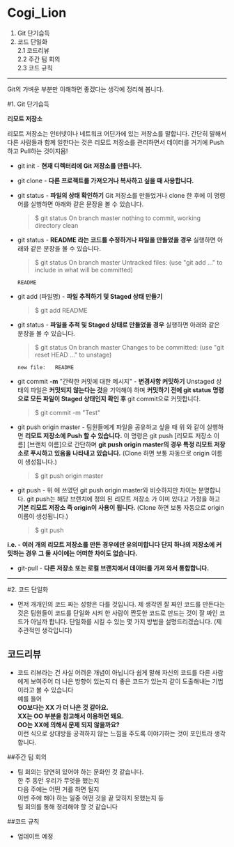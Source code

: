 # Cogi_Lion
1. Git 단기습득
2. 코드 단일화<br>
2.1 코드리뷰<br>
2.2 주간 팀 회의<br>
2.3 코드 규칙
---
Git의 가벼운 부분만 이해하면 좋겠다는 생각에 정리해 봅니다.

#1. Git 단기습득

**리모트 저장소**

리모트 저장소는 인터넷이나 네트워크 어딘가에 있는 저장소를 말합니다. 간단히 말해서 다른 사람들과 함께 일한다는 것은 리모트 저장소를 관리하면서 데이터를 거기에 Push하고 Pull하는 것이지욥!

- git init - **현재 디렉터리에 Git 저장소를 만듭니다.**

- git clone - **다른 프로젝트를 가져오거나 복사하고 싶을 때 사용합니다.**

- git status - **파일의 상태 확인하기** Git 저장소를 만들었거나 clone 한 후에 이 명령어를 실행하면 아래와 같은 문장을 볼 수 있습니다.

  > $ git status
  On branch master
  nothing to commit, working directory clean

- git status - **README 라는 코드를 수정하거나 파일을 만들었을 경우** 실행하면 아래와 같은 문장을 볼 수 있습니다.

  >$ git status
  On branch master
  Untracked files:
  (use "git add <file>..." to include in what will be committed)

      README

- git add (파일명) - **파일 추적하기 및 Staged 상태 만들기**

  >$ git add README

- git status - **파일을 추적 및 Staged 상태로 만들었을 경우** 실행하면 아래와 같은 문장을 볼 수 있습니다.

  >$ git status
  On branch master
  Changes to be committed:
  (use "git reset HEAD <file>..." to unstage)

      new file:   README

- git commit **-m** "간략한 커밋에 대한 메시지" - **변경사항 커밋하기** Unstaged 상태의 파일은 **커밋되지 않는다는 것**을 기억해야 하며
**커밋하기 전에 git status 명령으로 모든 파일이 Staged 상태인지 확인 후** git commit으로 커밋합니다.

  >$ git commit -m "Test"

- git push origin master - 팀원들에게 파일을 공유하고 싶을 때 위 와 같이 실행하면 **리모트 저장소에 Push 할 수 있습니다.** 이 명령은 git push [리모트 저장소 이름] [브랜치 이름]으로 간단하며 **git push origin master의 경우 특정 리모트 저장소로 푸시하고 있음을 나타내고 있습니다.**
(Clone 하면 보통 자동으로 origin 이름이 생성됩니다.)

  >$ git push origin master

- git push - 위 에 쓰였던 git push origin master와 비슷하지만 차이는 분명합니다. git push는 해당 브랜치에 정의 된 리모트 저장소 가 이미 있다고 가정을 하고 **기본 리모트 저장소 즉 origin이 사용이 됩니다.** (Clone 하면 보통 자동으로 origin 이름이 생성됩니다.)

  >$ git push

**i.e. - 여러 개의 리모트 저장소를 만든 경우에만 유의미합니다 단지 하나의 저장소에 커밋하는 경우 그 둘 사이에는 어떠한 차이도 없습니다.**

- git-pull - **다른 저장소 또는 로컬 브랜치에서 데이터를 가져 와서 통합합니다.** 
---

#2. 코드 단일화
- 먼저 개개인의 코드 짜는 성향은 다를 것입니다. 제 생각엔 잘 짜인 코드를 만든다는 것은
팀원들이 코드를 단일화 시켜 한 사람이 짠듯한 코드로 만드는 것이 잘 짜인 코드가 아닐까 합니다.
단일화를 시킬 수 있는 몇 가지 방법을 설명드리겠습니다. (제 주관적인 생각입니다)

## 코드리뷰
- 코드 리뷰라는 건 사실 어려운 개념이 아닙니다 쉽게 말해 자신의 코드를 다른 사람에게 보여주어
더 나은 방향이 있는지 더 좋은 코드가 있는지 같이 도출해내는 기법이라고 볼 수 있습니다<br>
예를 들어<br>
**OO보다는 XX 가 더 나은 것 같아요.**<br>
**XX는 OO 부분을 참고해서 이용하면 돼요.**<br>
**OO는 XX에 의해서 문제 되지 않을까요?**<br>
이런 식으로 상대방을 공격하지 않는 느낌을 주도록 이야기하는 것이 포인트라 생각합니다.

##주간 팀 회의

- 팀 회의는 당연히 있어야 하는 문화인 것 같습니다.<br>
한 주 동안 우리가 무엇을 했는지<br>
다음 주에는 어떤 거를 하면 될지<br>
이번 주에 해야 하는 일중 어떤 것을 끝 맞히지 못했는지 등<br>
팀 회의를 통해 정리해야 할 것 같습니다

##코드 규칙

- 업데이트 예정


